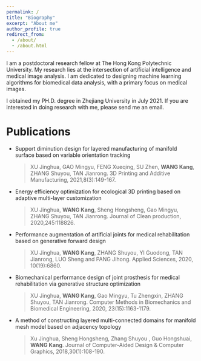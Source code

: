```yaml
---
permalink: /
title: "Biography"
excerpt: "About me"
author_profile: true
redirect_from: 
  - /about/
  - /about.html
---
```


I am a postdoctoral research fellow at The Hong Kong Polytechnic University. My research lies at the intersection of artificial intelligence and medical image analysis. 
I am dedicated to designing machine learning algorithms for biomedical data analysis, with a primary focus on medical images.

I obtained my PH.D. degree in Zhejiang University in July 2021. If you are interested in doing research with me, please send me an email.

Publications
======
- Support diminution design for layered manufacturing of manifold surface based on variable orientation tracking
    > XU Jinghua, GAO Mingyu, FENG Xueqing, SU Zhen, **WANG Kang**, ZHANG Shuyou, TAN Jianrong.
    > 3D Printing and Additive Manufacturing, 2021,8(3):149-167. 
- Energy efficiency optimization for ecological 3D printing based on adaptive multi-layer customization
    > XU Jinghua, **WANG Kang**, Sheng Hongsheng, Gao Mingyu, ZHANG Shuyou, TAN Jianrong.
    > Journal of Clean production, 2020,245:118826.
- Performance augmentation of artificial joints for medical rehabilitation based on generative forward design
    > XU Jinghua, **WANG Kang**, ZHANG Shuyou, YI Guodong, TAN Jianrong, LUO Sheng and PANG Jihong.
    > Applied Sciences, 2020, 10(19):6860.
- Biomechanical performance design of joint prosthesis for medical rehabilitation via generative structure optimization
    > XU Jinghua, **WANG Kang**, Gao Mingyu, Tu Zhengxin, ZHANG Shuyou, TAN Jianrong.
    > Computer Methods in Biomechanics and Biomedical Engineering, 2020, 23(15):1163-1179.
- A method of constructing layered multi-connected domains for manifold mesh model based on adjacency topology
    > Xu Jinghua, Sheng Hongsheng, Zhang Shuyou , Guo Hongshuai, **WANG Kang**.
    > Journal of Computer-Aided Design & Computer Graphics, 2018,30(1):108-190.


